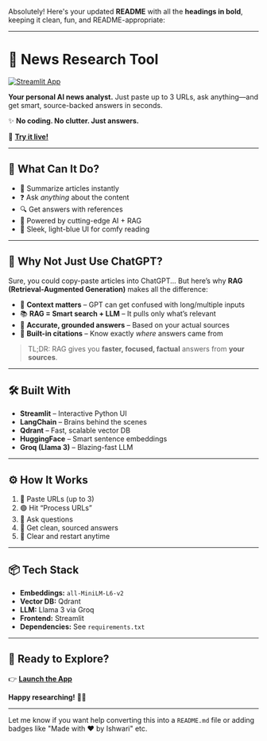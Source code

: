 Absolutely! Here's your updated **README** with all the **headings in bold**, keeping it clean, fun, and README-appropriate:

---

# 📰 **News Research Tool**

[![Streamlit App](https://img.shields.io/badge/Live%20App-Streamlit-blue?logo=streamlit)](https://news-research-tool-app.streamlit.app/)

**Your personal AI news analyst.**
Just paste up to 3 URLs, ask anything—and get smart, source-backed answers in seconds.

✨ **No coding. No clutter. Just answers.**

🔗 [**Try it live!**](https://news-research-tool-app.streamlit.app/)

---

## **🚀 What Can It Do?**

* 📄 Summarize articles instantly
* ❓ Ask *anything* about the content
* 🔍 Get answers with references
* 🧠 Powered by cutting-edge AI + RAG
* 🎨 Sleek, light-blue UI for comfy reading

---

## **🤔 Why Not Just Use ChatGPT?**

Sure, you could copy-paste articles into ChatGPT...
But here’s why **RAG (Retrieval-Augmented Generation)** makes all the difference:

* 🧩 **Context matters** – GPT can get confused with long/multiple inputs
* 📚 **RAG = Smart search + LLM** – It pulls only what’s relevant
* 🧠 **Accurate, grounded answers** – Based on your actual sources
* 🔎 **Built-in citations** – Know exactly *where* answers came from

> TL;DR: RAG gives you **faster, focused, factual** answers from **your sources**.

---

## **🛠️ Built With**

* **Streamlit** – Interactive Python UI
* **LangChain** – Brains behind the scenes
* **Qdrant** – Fast, scalable vector DB
* **HuggingFace** – Smart sentence embeddings
* **Groq (Llama 3)** – Blazing-fast LLM

---

## **⚙️ How It Works**

1. 🔗 Paste URLs (up to 3)
2. 🟢 Hit “Process URLs”
3. 🧠 Ask questions
4. 💬 Get clean, sourced answers
5. 🔄 Clear and restart anytime

---

## **📦 Tech Stack**

* **Embeddings:** `all-MiniLM-L6-v2`
* **Vector DB:** Qdrant
* **LLM:** Llama 3 via Groq
* **Frontend:** Streamlit
* **Dependencies:** See `requirements.txt`

---

## **🎯 Ready to Explore?**

👉 [**Launch the App**](https://news-research-tool-app.streamlit.app/)

**Happy researching!** 🧠💡

---

Let me know if you want help converting this into a `README.md` file or adding badges like "Made with ❤️ by Ishwari" etc.
